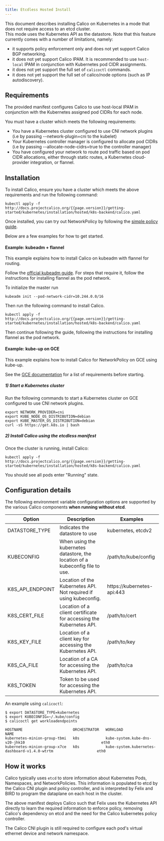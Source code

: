 ```yaml
---
title: Etcdless Hosted Install
---
```


This document describes installing Calico on Kubernetes in a mode that does not require access to an etcd cluster.  
This mode uses the Kubernetes API as the datastore.  Note that this feature
currently comes with a number of limitations, namely:

- it supports policy enforcement only and does not yet support Calico BGP networking.
- it does not yet support Calico IPAM.  It is recommended to use `host-local` IPAM in conjunction with Kubernetes pod CIDR assignments.
- it does not yet support the full set of `calicoctl` commands.
- it does not yet support the full set of calico/node options (such as IP autodiscovery).

## Requirements

The provided manifest configures Calico to use host-local IPAM in conjunction with the Kubernetes assigned
pod CIDRs for each node.

You must have a cluster which meets the following requirements:

- You have a Kubernetes cluster configured to use CNI network plugins (i.e by passing --network-plugin=cni to the kubelet)
- Your Kubernetes controller manager is configured to allocate pod CIDRs (i.e by passing --allocate-node-cidrs=true to the controller manager)
- You have configured your network to route pod traffic based on pod CIDR allocations, either through static routes, a Kubernetes cloud-provider integration, or flannel.

## Installation

To install Calico, ensure you have a cluster which meets the above requirements and run the following command:

```
kubectl apply -f http://docs.projectcalico.org/{{page.version}}/getting-started/kubernetes/installation/hosted/k8s-backend/calico.yaml
```

Once installed, you can try out NetworkPolicy by following the [simple policy guide](../../../tutorials/simple-policy).

Below are a few examples for how to get started.

#### Example: kubeadm + flannel

This example explains how to install Calico on kubeadm with flannel for routing.

Follow the [official kubeadm guide](http://kubernetes.io/docs/getting-started-guides/kubeadm/).  For
steps that require it, follow the instructions for installing flannel as the pod network.

To initialize the master run

```
kubeadm init --pod-network-cidr=10.244.0.0/16
```

Then run the following command to install Calico.

```
kubectl apply -f http://docs.projectcalico.org/{{page.version}}/getting-started/kubernetes/installation/hosted/k8s-backend/calico.yaml
```

Then continue following the guide, following the instructions for installing flannel as the pod network.

#### Example: kube-up on GCE

This example explains how to install Calico for NetworkPolicy on GCE using kube-up.

See the [GCE documentation](http://kubernetes.io/docs/getting-started-guides/gce/#prerequisites) for
a list of requirements before starting.

##### 1) Start a Kubernetes cluster

Run the following commands to start a Kubernetes cluster on GCE configured to use CNI
network plugins.

```shell
export NETWORK_PROVIDER=cni
export KUBE_NODE_OS_DISTRIBUTION=debian
export KUBE_MASTER_OS_DISTRIBUTION=debian
curl -sS https://get.k8s.io | bash
```

##### 2) Install Calico using the etcdless manifest

Once the cluster is running, install Calico:

```
kubectl apply -f http://docs.projectcalico.org/{{page.version}}/getting-started/kubernetes/installation/hosted/k8s-backend/calico.yaml
```

You should see all pods enter "Running" state.

## Configuration details

The following environment variable configuration options are supported by the various Calico components **when running without etcd**.

| Option                 | Description    | Examples
|------------------------|----------------|----------
| DATASTORE_TYPE         | Indicates the datastore to use | kubernetes, etcdv2
| KUBECONFIG             | When using the kubernetes datastore, the location of a kubeconfig file to use. | /path/to/kube/config
| K8S_API_ENDPOINT       | Location of the Kubernetes API.  Not required if using kubeconfig. | https://kubernetes-api:443
| K8S_CERT_FILE          | Location of a client certificate for accessing the Kubernetes API. | /path/to/cert
| K8S_KEY_FILE           | Location of a client key for accessing the Kubernetes API. | /path/to/key
| K8S_CA_FILE            | Location of a CA for accessing the Kubernetes API. | /path/to/ca
| K8S_TOKEN              | Token to be used for accessing the Kubernetes API. |

An example using `calicoctl`:

```shell
$ export DATASTORE_TYPE=kubernetes
$ export KUBECONFIG=~/.kube/config
$ calicoctl get workloadendpoints

HOSTNAME                       ORCHESTRATOR   WORKLOAD                                                         NAME
kubernetes-minion-group-tbmi   k8s            kube-system.kube-dns-v20-jhk10                                   eth0
kubernetes-minion-group-x7ce   k8s            kube-system.kubernetes-dashboard-v1.4.0-wtrtm                    eth0
```

## How it works

Calico typically uses `etcd` to store information about Kubernetes Pods, Namespaces, and NetworkPolicies.  This information
is populated to etcd by the Calico CNI plugin and policy controller, and is interpreted by Felix and BIRD to program the dataplane on
each host in the cluster.

The above manifest deploys Calico such that Felix uses the Kubernetes API directly to learn the required information to enforce policy,
removing Calico's dependency on etcd and the need for the Calico kubernetes policy controller.

The Calico CNI plugin is still required to configure each pod's virtual ethernet device and network namespace.

